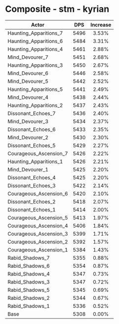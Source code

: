 # Composite - stm - kyrian
| Actor | DPS | Increase |
|---|:---:|:---:|
|Haunting_Apparitions_7|5496|3.53%|
|Haunting_Apparitions_6|5484|3.31%|
|Haunting_Apparitions_4|5461|2.88%|
|Mind_Devourer_7|5451|2.68%|
|Haunting_Apparitions_3|5450|2.67%|
|Mind_Devourer_6|5446|2.58%|
|Mind_Devourer_5|5442|2.52%|
|Haunting_Apparitions_5|5441|2.49%|
|Mind_Devourer_4|5438|2.44%|
|Haunting_Apparitions_2|5437|2.43%|
|Dissonant_Echoes_7|5436|2.40%|
|Mind_Devourer_3|5434|2.37%|
|Dissonant_Echoes_6|5433|2.35%|
|Mind_Devourer_2|5430|2.30%|
|Dissonant_Echoes_5|5429|2.27%|
|Courageous_Ascension_7|5426|2.22%|
|Haunting_Apparitions_1|5426|2.21%|
|Mind_Devourer_1|5425|2.20%|
|Dissonant_Echoes_4|5425|2.20%|
|Dissonant_Echoes_3|5422|2.14%|
|Courageous_Ascension_6|5420|2.10%|
|Dissonant_Echoes_2|5418|2.07%|
|Dissonant_Echoes_1|5414|2.00%|
|Courageous_Ascension_5|5413|1.97%|
|Courageous_Ascension_4|5406|1.84%|
|Courageous_Ascension_3|5399|1.71%|
|Courageous_Ascension_2|5392|1.57%|
|Courageous_Ascension_1|5384|1.43%|
|Rabid_Shadows_7|5355|0.88%|
|Rabid_Shadows_6|5354|0.87%|
|Rabid_Shadows_4|5347|0.73%|
|Rabid_Shadows_3|5347|0.72%|
|Rabid_Shadows_5|5345|0.69%|
|Rabid_Shadows_2|5344|0.67%|
|Rabid_Shadows_1|5336|0.52%|
|Base|5308|0.00%|
